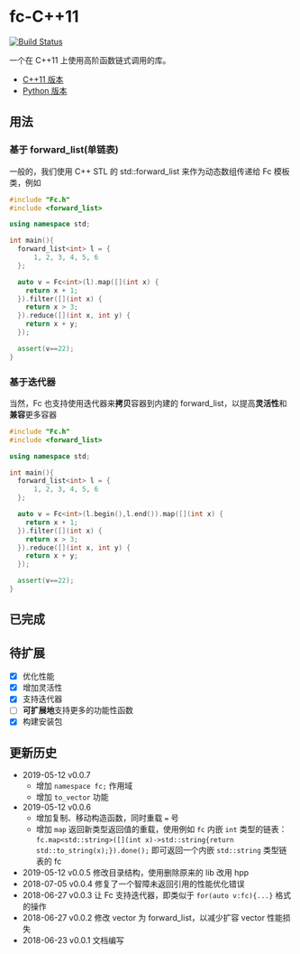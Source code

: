 # fc-C++11

[![Build Status](https://travis-ci.org/GrayFlow-Institute/fc-cpp.svg?branch=master)](https://travis-ci.org/GrayFlow-Institute/fc-cpp)

一个在 C++11 上使用高阶函数链式调用的库。

- [C++11 版本](https://github.com/GrayFlow-Institute/fc-cpp)
- [Python 版本](https://github.com/Riparo/fc-python)

## 用法

### 基于 forward_list(单链表)

一般的，我们使用 C++ STL 的 std::forward_list 来作为动态数组传递给 Fc 模板类，例如

```cpp
#include "Fc.h"
#include <forward_list>

using namespace std;

int main(){
  forward_list<int> l = {
      1, 2, 3, 4, 5, 6
  };

  auto v = Fc<int>(l).map([](int x) {
    return x + 1;
  }).filter([](int x) {
    return x > 3;
  }).reduce([](int x, int y) {
    return x + y;
  });

  assert(v==22);
}
```

### 基于迭代器

当然，Fc 也支持使用迭代器来**拷贝**容器到内建的 forward_list，以提高**灵活性**和**兼容**更多容器

```cpp
#include "Fc.h"
#include <forward_list>

using namespace std;

int main(){
  forward_list<int> l = {
      1, 2, 3, 4, 5, 6
  };

  auto v = Fc<int>(l.begin(),l.end()).map([](int x) {
    return x + 1;
  }).filter([](int x) {
    return x > 3;
  }).reduce([](int x, int y) {
    return x + y;
  });

  assert(v==22);
}
```

## 已完成

## 待扩展

- [x] 优化性能
- [x] 增加灵活性
- [x] 支持迭代器
- [ ] **可扩展地**支持更多的功能性函数
- [x] 构建安装包

## 更新历史

- 2019-05-12 v0.0.7
    - 增加 `namespace fc;` 作用域
    - 增加 `to_vector` 功能
- 2019-05-12 v0.0.6
  - 增加复制、移动构造函数，同时重载 `=` 号
  - 增加 `map` 返回新类型返回值的重载，使用例如 `fc` 内嵌 `int` 类型的链表：`fc.map<std::string>([](int x)->std::string{return std::to_string(x);}).done();` 即可返回一个内嵌 `std::string` 类型链表的 fc
- 2019-05-12 v0.0.5 修改目录结构，使用删除原来的 lib 改用 hpp
- 2018-07-05 v0.0.4 修复了一个智障未返回引用的性能优化错误
- 2018-06-27 v0.0.3 让 Fc 支持迭代器，即类似于 `for(auto v:fc){...}` 格式的操作
- 2018-06-27 v0.0.2 修改 vector 为 forward_list，以减少扩容 vector 性能损失
- 2018-06-23 v0.0.1 文档编写